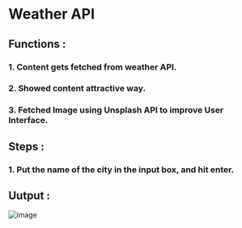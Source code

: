 # Weather API
## Functions :
### 1. Content gets fetched from weather API.
### 2. Showed content attractive way.
### 3. Fetched Image using Unsplash API to improve User Interface.

## Steps :
### 1. Put the name of the city in the input box, and hit enter.

## Uutput :
![image](https://github.com/akshayhallagade/weather_app/assets/60418604/c1db00ea-d96c-43be-9178-08f5b1f76c59)
